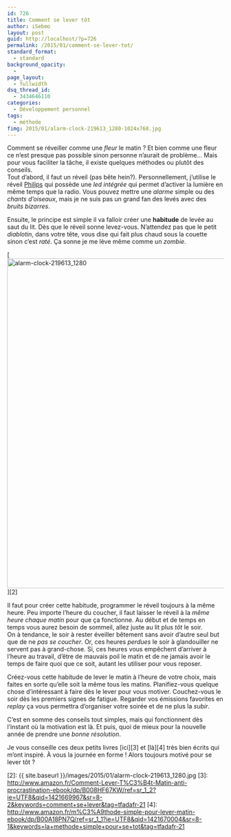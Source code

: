 ```yaml
---
id: 726
title: Comment se lever tôt
author: iSebmo
layout: post
guid: http://localhost/?p=726
permalink: /2015/01/comment-se-lever-tot/
standard_format:
  - standard
background_opacity:
  - 
page_layout:
  - fullwidth
dsq_thread_id:
  - 3434646110
categories:
  - Développement personnel
tags:
  - méthode
fimg: 2015/01/alarm-clock-219613_1280-1024x768.jpg
---
```

Comment se réveiller comme une *fleur* le matin ? Et bien comme une fleur ce n’est presque pas possible sinon personne n’aurait de problème… Mais pour vous faciliter la tâche, il existe quelques méthodes ou plutôt des conseils.  
Tout d’abord, il faut un réveil (pas bête hein?). Personnellement, j’utilise le réveil [Philips][1] qui possède une *led intégrée* qui permet d’activer la lumière en même temps que la radio. Vous pouvez mettre une *alarme* simple ou des *chants d’oiseaux*, mais je ne suis pas un grand fan des levés avec des *bruits bizarres*.

Ensuite, le principe est simple il va falloir créer une **habitude** de levée au saut du lit. Dès que le réveil sonne levez-vous. N’attendez pas que le petit *diablotin*, dans votre tête, vous dise qui fait plus chaud sous la couette sinon c’est *raté*. Ça sonne je me lève même comme un *zombie*.

[<img class="aligncenter size-large wp-image-728" src="{{ site.baseurl }}/images/2015/01/alarm-clock-219613_1280-1024x768.jpg" alt="alarm-clock-219613_1280" width="1024" height="768" />][2]

Il faut pour créer cette habitude, programmer le réveil toujours à la même heure. Peu importe l’heure du coucher, il faut laisser le réveil à la *même heure chaque matin* pour que ça fonctionne. Au début et de temps en temps vous aurez besoin de sommeil, allez juste au lit plus *tôt* le soir.  
On à tendance, le soir à rester éveiller bêtement sans avoir d’autre seul but que de ne *pas se coucher*. Or, ces heures *perdues* le soir à glandouiller ne servent pas à grand-chose. Si, ces heures vous empêchent d’arriver à l’heure au travail, d’être de mauvais poil le matin et de ne jamais avoir le temps de faire quoi que ce soit, autant les utiliser pour vous reposer.

Créez-vous cette habitude de lever le matin à l’heure de votre choix, mais faites en sorte qu’elle soit la même tous les matins. Planifiez-vous quelque chose d’intéressant à faire dès le lever pour vous motiver. Couchez-vous le soir dès les premiers signes de fatigue. Regarder vos émissions favorites en *replay* ça vous permettra d’organiser votre soirée et de ne plus la *subir*.

C’est en somme des conseils tout simples, mais qui fonctionnent dès l’instant où la motivation est là. Et puis, quoi de mieux pour la nouvelle année de prendre une *bonne résolution*.

Je vous conseille ces deux petits livres [ici][3] et [là][4] très bien écrits qui m’ont inspiré. À vous la journée en forme ! Alors toujours motivé pour se lever tôt ?

 [1]: http://www.amazon.fr/Philips-HF3520-Eveil-Lumi%C3%A8re-Fonction/dp/B008LR3KD8/ref=sr_1_1?ie=UTF8&qid=1421670038&sr=8-1&keywords=reveil+philips+eveil+lumiere&tag=tfadafr-21
 [2]: {{ site.baseurl }}/images/2015/01/alarm-clock-219613_1280.jpg
 [3]: http://www.amazon.fr/Comment-Lever-T%C3%B4t-Matin-anti-procrastination-ebook/dp/B008HF67KW/ref=sr_1_2?ie=UTF8&qid=1421669967&sr=8-2&keywords=comment+se+lever&tag=tfadafr-21
 [4]: http://www.amazon.fr/m%C3%A9thode-simple-pour-lever-matin-ebook/dp/B00A18PN7Q/ref=sr_1_1?ie=UTF8&qid=1421670004&sr=8-1&keywords=la+methode+simple+pour+se+tot&tag=tfadafr-21